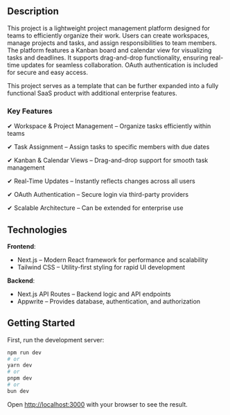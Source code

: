 ## Description
This project is a lightweight project management platform designed for teams to efficiently organize their work. Users can create workspaces, manage projects and tasks, and assign responsibilities to team members. The platform features a Kanban board and calendar view for visualizing tasks and deadlines. It supports drag-and-drop functionality, ensuring real-time updates for seamless collaboration. OAuth authentication is included for secure and easy access.

This project serves as a template that can be further expanded into a fully functional SaaS product with additional enterprise features.

### Key Features
✔ Workspace & Project Management – Organize tasks efficiently within teams

✔ Task Assignment – Assign tasks to specific members with due dates

✔ Kanban & Calendar Views – Drag-and-drop support for smooth task management

✔ Real-Time Updates – Instantly reflects changes across all users

✔ OAuth Authentication – Secure login via third-party providers

✔ Scalable Architecture – Can be extended for enterprise use

## Technologies

**Frontend**:

- Next.js – Modern React framework for performance and scalability
- Tailwind CSS – Utility-first styling for rapid UI development

**Backend**:

- Next.js API Routes – Backend logic and API endpoints
- Appwrite – Provides database, authentication, and authorization

## Getting Started

First, run the development server:

```bash
npm run dev
# or
yarn dev
# or
pnpm dev
# or
bun dev
```

Open [http://localhost:3000](http://localhost:3000) with your browser to see the result.





